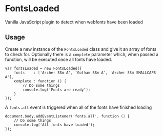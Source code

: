 FontsLoaded
===========

Vanilla JavaScript plugin to detect when webfonts have been loaded

## Usage

Create a new instance of the `FontsLoaded` class and give it an array of fonts to check for. Optionally there is a `complete` parameter which, when passed a function, will be executed once all fonts have loaded.

    var fontsLoaded = new FontsLoaded({
        fonts    : ['Archer SSm A', 'Gotham SSm A', 'Archer SSm SMALLCAPS A'],
        complete : function () {
            // Do some things
            console.log('Fonts are ready');
        }
    });
    
A `fonts.all` event is triggered when all of the fonts have finished loading
    
    document.body.addEventListener('fonts.all', function () {
        // Do some things
        console.log('All fonts have loaded');
    });
